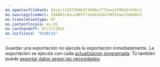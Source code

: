 ```yaml
---
ms.openlocfilehash: 81a1c1118736dbd73890e1773aee1f0020c036c3
ms.sourcegitcommit: 594081c82ca385f7143b3416378533aaf2d6d0d3
ms.translationtype: HT
ms.contentlocale: es-ES
ms.lasthandoff: 07/27/2022
ms.locfileid: "9199133"
---
```

Guardar una exportación no ejecuta la exportación inmediatamente. La exportación se ejecuta con cada [actualización programada](../system.md#schedule-tab). Tú también puede [exportar datos según las necesidades](../export-destinations.md#run-exports-on-demand).